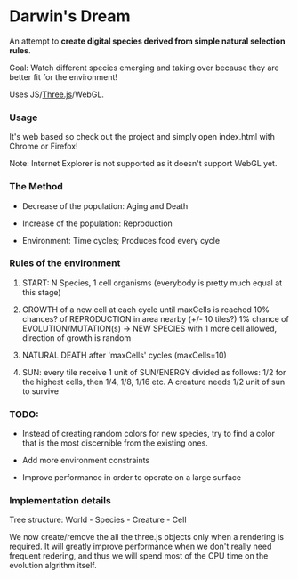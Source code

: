 Darwin's Dream
==============

An attempt to **create digital species derived from simple natural selection rules**.

Goal: Watch different species emerging and taking over because they are better fit for the environment!

Uses JS/[Three.js](http://threejs.org/)/WebGL.

### Usage

  It's web based so check out the project and simply open index.html with Chrome or Firefox!

  Note: Internet Explorer is not supported as it doesn't support WebGL yet.

### The Method

* Decrease of the population: Aging and Death

* Increase of the population: Reproduction

* Environment: Time cycles; Produces food every cycle

### Rules of the environment

1) START: N Species, 1 cell organisms (everybody is pretty much equal at this stage)

2) GROWTH of a new cell at each cycle until maxCells is reached
   10% chances? of REPRODUCTION in area nearby (+/- 10 tiles?)
   1% chance of EVOLUTION/MUTATION(s) -> NEW SPECIES with 1 more cell allowed, direction of growth is random
   
3) NATURAL DEATH after 'maxCells' cycles (maxCells=10) 

4) SUN: every tile receive 1 unit of SUN/ENERGY divided as follows:
1/2 for the highest cells, then 1/4, 1/8, 1/16 etc.
A creature needs 1/2 unit of sun to survive


### TODO:

* Instead of creating random colors for new species, try to find a color that is the most discernible from the existing ones.

* Add more environment constraints

* Improve performance in order to operate on a large surface 

### Implementation details

Tree structure: World - Species - Creature - Cell

We now create/remove the all the three.js objects only when a rendering is required.
It will greatly improve performance when we don't really need frequent redering,
and thus we will spend most of the CPU time on the evolution algrithm itself.

